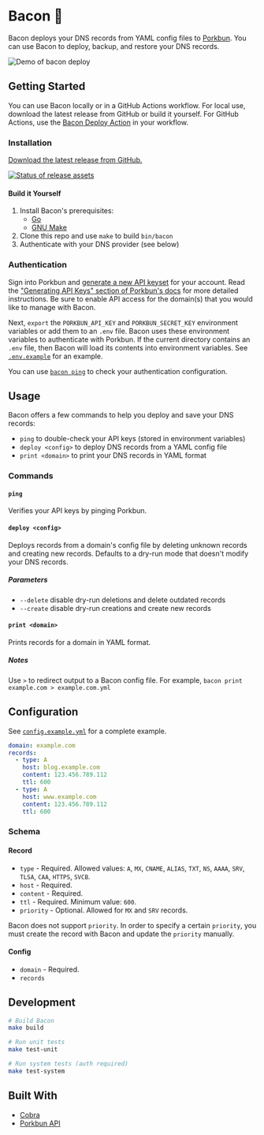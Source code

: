 # Bacon 🥓

Bacon deploys your DNS records from YAML config files to [Porkbun](https://porkbun.com/api/json/v3/documentation). You can use Bacon to deploy, backup, and restore your DNS records.

![Demo of bacon deploy](https://user-images.githubusercontent.com/19893438/167231076-2f99e0ce-9ed7-40e4-9b1e-fc2fd578cd0f.gif)

## Getting Started

You can use Bacon locally or in a GitHub Actions workflow. For local use, download the latest release from GitHub or build it yourself. For GitHub Actions, use the [Bacon Deploy Action](https://github.com/jungaretti/bacon-deploy-action) in your workflow.

### Installation

[Download the latest release from GitHub.](https://github.com/jungaretti/bacon/releases)

[![Status of release assets](https://github.com/jungaretti/bacon/actions/workflows/release-assets.yml/badge.svg)](https://github.com/jungaretti/bacon/actions/workflows/release-assets.yml)

#### Build it Yourself

1. Install Bacon's prerequisites:
   - [Go](https://go.dev/dl/)
   - [GNU Make](https://ftp.gnu.org/gnu/make/)
2. Clone this repo and use `make` to build `bin/bacon`
3. Authenticate with your DNS provider (see below)

### Authentication

Sign into Porkbun and [generate a new API keyset](https://porkbun.com/account/api) for your account. Read the ["Generating API Keys" section of Porkbun's docs](https://kb.porkbun.com/article/190-getting-started-with-the-porkbun-dns-api) for more detailed instructions. Be sure to enable API access for the domain(s) that you would like to manage with Bacon.

Next, `export` the `PORKBUN_API_KEY` and `PORKBUN_SECRET_KEY` environment variables or add them to an `.env` file. Bacon uses these environment variables to authenticate with Porkbun. If the current directory contains an `.env` file, then Bacon will load its contents into environment variables. See [`.env.example`](https://github.com/jungaretti/bacon/blob/main/.env.example) for an example.

You can use [`bacon ping`](#ping) to check your authentication configuration.

## Usage

Bacon offers a few commands to help you deploy and save your DNS records:

- `ping` to double-check your API keys (stored in environment variables)
- `deploy <config>` to deploy DNS records from a YAML config file
- `print <domain>` to print your DNS records in YAML format

### Commands

#### `ping`

Verifies your API keys by pinging Porkbun.

#### `deploy <config>`

Deploys records from a domain's config file by deleting unknown records and creating new records. Defaults to a dry-run mode that doesn't modify your DNS records.

##### Parameters

- `--delete` disable dry-run deletions and delete outdated records
- `--create` disable dry-run creations and create new records

#### `print <domain>`

Prints records for a domain in YAML format.

##### Notes

Use `>` to redirect output to a Bacon config file. For example, `bacon print example.com > example.com.yml`

## Configuration

See [`config.example.yml`](https://github.com/jungaretti/bacon/blob/main/config.example.yml) for a complete example.

```yaml
domain: example.com
records:
  - type: A
    host: blog.example.com
    content: 123.456.789.112
    ttl: 600
  - type: A
    host: www.example.com
    content: 123.456.789.112
    ttl: 600
```

### Schema

#### Record

- `type` - Required. Allowed values: `A`, `MX`, `CNAME`, `ALIAS`, `TXT`, `NS`, `AAAA`, `SRV`, `TLSA`, `CAA`, `HTTPS`, `SVCB`.
- `host` - Required.
- `content` - Required.
- `ttl` - Required. Minimum value: `600`.
- `priority` - Optional. Allowed for `MX` and `SRV` records.

Bacon does not support `priority`. In order to specify a certain `priority`, you must create the record with Bacon and update the `priority` manually.

#### Config

- `domain` - Required.
- `records`

## Development

```bash
# Build Bacon
make build

# Run unit tests
make test-unit

# Run system tests (auth required)
make test-system
```

## Built With

- [Cobra](https://cobra.dev/)
- [Porkbun API](https://porkbun.com/api/json/v3/documentation)
